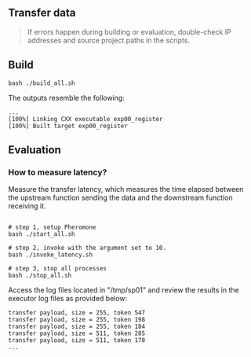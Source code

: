 Transfer data
---

> If errors happen during building or evaluation, double-check IP addresses and source project paths in the scripts.

## Build

```shell
bash ./build_all.sh
```

The outputs resemble the following:
```shell
...
[100%] Linking CXX executable exp00_register
[100%] Built target exp00_register
```

## Evaluation

### How to measure latency?


Measure the transfer latency, which measures the time elapsed 
between the upstream function sending the data and the downstream function receiving it.
```shell

# step 1, setup Pheromone
bash ./start_all.sh

# step 2, invoke with the argument set to 10.
bash ./invoke_latency.sh

# step 3, stop all processes
bash ./stop_all.sh

```

Access the log files located in "/tmp/sp01" and review the results in the executor log files as provided below:
```shell
transfer payload, size = 255, token 547
transfer payload, size = 255, token 198
transfer payload, size = 255, token 184
transfer payload, size = 511, token 285
transfer payload, size = 511, token 178
...
```

